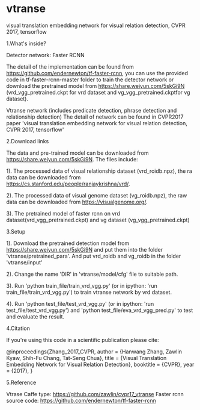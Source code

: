 # vtranse
visual translation embedding network for visual relation detection, CVPR 2017, tensorflow

1.What's inside?

Detector network: Faster RCNN

The detail of the implementation can be found from https://github.com/endernewton/tf-faster-rcnn, you can use the provided code in tf-faster-rcnn-master folder to train the detector network or download the pretrained model from https://share.weiyun.com/5skGi9N (vrd_vgg_pretrained.ckpt for vrd dataset and vg_vgg_pretrained.ckptfor vg dataset).

Vtranse network (includes predicate detection, phrase detection and relationship detection)
The detail of network can be found in CVPR2017 paper 'visual translation embedding network for visual relation detection, CVPR 2017, tensorflow'

2.Download links

The data and pre-trained model can be downloaded from https://share.weiyun.com/5skGi9N. The files include:

1). The processed data of visual relationship dataset (vrd_roidb.npz), the ra data can be downloaded from https://cs.stanford.edu/people/ranjaykrishna/vrd/.

2). The processed data of visual genome dataset (vg_roidb.npz), the raw data can be downloaded from https://visualgenome.org/.

3). The pretrained model of faster rcnn on vrd dataset(vrd_vgg_pretrained.ckpt) and vg dataset (vg_vgg_pretrained.ckpt)

3.Setup

1). Download the pretrained detection model from https://share.weiyun.com/5skGi9N and put them into the folder 'vtranse/pretrained_para'. And put vrd_roidb and vg_roidb in the folder 'vtranse/input'

2). Change the name 'DIR' in 'vtranse/model/cfg' file to suitable path.

3). Run 'python train_file/train_vrd_vgg.py' (or in ipython:  'run train_file/train_vrd_vgg.py') to train vtranse network by vrd dataset.

4). Run 'python test_file/test_vrd_vgg.py' (or in ipython:  'run test_file/test_vrd_vgg.py') and 'python test_file/eva_vrd_vgg_pred.py' to test and evaluate the result.

4.Citation

If you're using this code in a scientific publication please cite:

@inproceedings{Zhang_2017_CVPR,
  author    = {Hanwang Zhang, Zawlin Kyaw, Shih-Fu Chang, Tat-Seng Chua},
  title     = {Visual Translation Embedding Network for Visual Relation Detection},
  booktitle = {CVPR},
  year      = {2017},
}

5.Reference

Vtrase Caffe type: https://github.com/zawlin/cvpr17_vtranse
Faster rcnn source code: https://github.com/endernewton/tf-faster-rcnn
